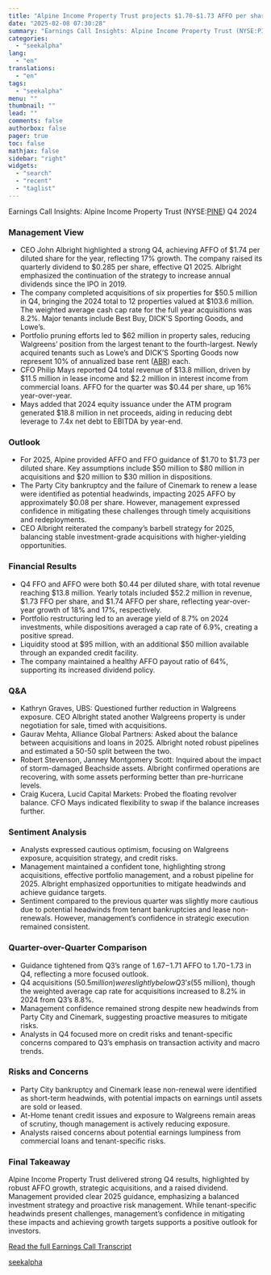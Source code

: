```yaml
---
title: "Alpine Income Property Trust projects $1.70-$1.73 AFFO per share for 2025 amid strategic portfolio adjustments"
date: "2025-02-08 07:30:28"
summary: "Earnings Call Insights: Alpine Income Property Trust (NYSE:PINE) Q4 2024 Management View CEO John Albright highlighted a strong Q4, achieving AFFO of $1.74 per diluted share for the year, reflecting 17% growth. The company raised its quarterly dividend to $0.285 per share, effective Q1 2025. Albright emphasized the continuation of..."
categories:
  - "seekalpha"
lang:
  - "en"
translations:
  - "en"
tags:
  - "seekalpha"
menu: ""
thumbnail: ""
lead: ""
comments: false
authorbox: false
pager: true
toc: false
mathjax: false
sidebar: "right"
widgets:
  - "search"
  - "recent"
  - "taglist"
---
```


Earnings Call Insights: Alpine Income Property Trust (NYSE:[PINE](https://seekingalpha.com/symbol/PINE "Alpine Income Property Trust, Inc.")) Q4 2024

### Management View

* CEO John Albright highlighted a strong Q4, achieving AFFO of $1.74 per diluted share for the year, reflecting 17% growth. The company raised its quarterly dividend to $0.285 per share, effective Q1 2025. Albright emphasized the continuation of the strategy to increase annual dividends since the IPO in 2019.
* The company completed acquisitions of six properties for $50.5 million in Q4, bringing the 2024 total to 12 properties valued at $103.6 million. The weighted average cash cap rate for the full year acquisitions was 8.2%. Major tenants include Best Buy, DICK'S Sporting Goods, and Lowe’s.
* Portfolio pruning efforts led to $62 million in property sales, reducing Walgreens’ position from the largest tenant to the fourth-largest. Newly acquired tenants such as Lowe’s and DICK’S Sporting Goods now represent 10% of annualized base rent ([ABR](https://seekingalpha.com/symbol/ABR "Arbor Realty Trust, Inc.")) each.
* CFO Philip Mays reported Q4 total revenue of $13.8 million, driven by $11.5 million in lease income and $2.2 million in interest income from commercial loans. AFFO for the quarter was $0.44 per share, up 16% year-over-year.
* Mays added that 2024 equity issuance under the ATM program generated $18.8 million in net proceeds, aiding in reducing debt leverage to 7.4x net debt to EBITDA by year-end.

### Outlook

* For 2025, Alpine provided AFFO and FFO guidance of $1.70 to $1.73 per diluted share. Key assumptions include $50 million to $80 million in acquisitions and $20 million to $30 million in dispositions.
* The Party City bankruptcy and the failure of Cinemark to renew a lease were identified as potential headwinds, impacting 2025 AFFO by approximately $0.08 per share. However, management expressed confidence in mitigating these challenges through timely acquisitions and redeployments.
* CEO Albright reiterated the company’s barbell strategy for 2025, balancing stable investment-grade acquisitions with higher-yielding opportunities.

### Financial Results

* Q4 FFO and AFFO were both $0.44 per diluted share, with total revenue reaching $13.8 million. Yearly totals included $52.2 million in revenue, $1.73 FFO per share, and $1.74 AFFO per share, reflecting year-over-year growth of 18% and 17%, respectively.
* Portfolio restructuring led to an average yield of 8.7% on 2024 investments, while dispositions averaged a cap rate of 6.9%, creating a positive spread.
* Liquidity stood at $95 million, with an additional $50 million available through an expanded credit facility.
* The company maintained a healthy AFFO payout ratio of 64%, supporting its increased dividend policy.

### Q&A

* Kathryn Graves, UBS: Questioned further reduction in Walgreens exposure. CEO Albright stated another Walgreens property is under negotiation for sale, timed with acquisitions.
* Gaurav Mehta, Alliance Global Partners: Asked about the balance between acquisitions and loans in 2025. Albright noted robust pipelines and estimated a 50-50 split between the two.
* Robert Stevenson, Janney Montgomery Scott: Inquired about the impact of storm-damaged Beachside assets. Albright confirmed operations are recovering, with some assets performing better than pre-hurricane levels.
* Craig Kucera, Lucid Capital Markets: Probed the floating revolver balance. CFO Mays indicated flexibility to swap if the balance increases further.

### Sentiment Analysis

* Analysts expressed cautious optimism, focusing on Walgreens exposure, acquisition strategy, and credit risks.
* Management maintained a confident tone, highlighting strong acquisitions, effective portfolio management, and a robust pipeline for 2025. Albright emphasized opportunities to mitigate headwinds and achieve guidance targets.
* Sentiment compared to the previous quarter was slightly more cautious due to potential headwinds from tenant bankruptcies and lease non-renewals. However, management’s confidence in strategic execution remained consistent.

### Quarter-over-Quarter Comparison

* Guidance tightened from Q3’s range of $1.67-$1.71 AFFO to $1.70-$1.73 in Q4, reflecting a more focused outlook.
* Q4 acquisitions ($50.5 million) were slightly below Q3’s ($55 million), though the weighted average cap rate for acquisitions increased to 8.2% in 2024 from Q3’s 8.8%.
* Management confidence remained strong despite new headwinds from Party City and Cinemark, suggesting proactive measures to mitigate risks.
* Analysts in Q4 focused more on credit risks and tenant-specific concerns compared to Q3’s emphasis on transaction activity and macro trends.

### Risks and Concerns

* Party City bankruptcy and Cinemark lease non-renewal were identified as short-term headwinds, with potential impacts on earnings until assets are sold or leased.
* At-Home tenant credit issues and exposure to Walgreens remain areas of scrutiny, though management is actively reducing exposure.
* Analysts raised concerns about potential earnings lumpiness from commercial loans and tenant-specific risks.

### Final Takeaway

Alpine Income Property Trust delivered strong Q4 results, highlighted by robust AFFO growth, strategic acquisitions, and a raised dividend. Management provided clear 2025 guidance, emphasizing a balanced investment strategy and proactive risk management. While tenant-specific headwinds present challenges, management’s confidence in mitigating these impacts and achieving growth targets supports a positive outlook for investors.

[Read the full Earnings Call Transcript](https://seekingalpha.com/symbol/PINE/earnings/transcripts)

[seekalpha](https://seekingalpha.com/news/4405363-alpine-income-property-trust-projects-1_70-1_73-affo-per-share-for-2025-amid-strategic)
